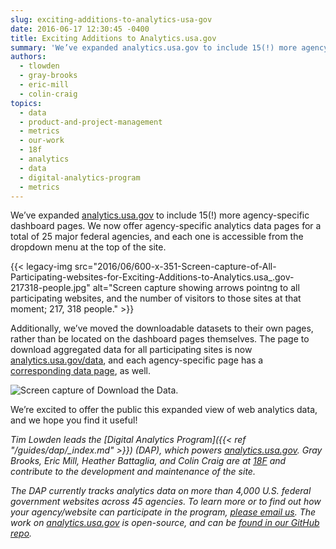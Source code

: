 ```yaml
---
slug: exciting-additions-to-analytics-usa-gov
date: 2016-06-17 12:30:45 -0400
title: Exciting Additions to Analytics.usa.gov
summary: 'We’ve expanded analytics.usa.gov to include 15(!) more agency-specific dashboard pages. We now offer agency-specific analytics data pages for a total of 25 major federal agencies, and each one is accessible from the dropdown menu at the top of the site.'
authors:
  - tlowden
  - gray-brooks
  - eric-mill
  - colin-craig
topics:
  - data
  - product-and-project-management
  - metrics
  - our-work
  - 18f
  - analytics
  - data
  - digital-analytics-program
  - metrics
---
```


We’ve expanded <a href="https://analytics.usa.gov/">analytics.usa.gov</a> to include 15(!) more agency-specific dashboard pages. We now offer agency-specific analytics data pages for a total of 25 major federal agencies, and each one is accessible from the dropdown menu at the top of the site.

{{< legacy-img src="2016/06/600-x-351-Screen-capture-of-All-Participating-websites-for-Exciting-Additions-to-Analytics.usa_.gov-217318-people.jpg" alt="Screen capture showing arrows pointng to all participating websites, and the number of visitors to those sites at that moment; 217, 318 people." >}}

Additionally, we’ve moved the downloadable datasets to their own pages, rather than be located on the dashboard pages themselves. The page to download aggregated data for all participating sites is now <a href="https://analytics.usa.gov/data" target="_blank">analytics.usa.gov/data</a>, and each agency-specific page has a <a href="https://analytics.usa.gov/justice/data/" target="_blank">corresponding data page</a>, as well.

<img src="https://18f.gsa.gov/assets/blog/dap/analytics-downloads-2016.png" alt="Screen capture of Download the Data.">

We’re excited to offer the public this expanded view of web analytics data, and we hope you find it useful!

*Tim Lowden leads the [Digital Analytics Program]({{< ref "/guides/dap/_index.md" >}}) (DAP), which powers <a href="https://analytics.usa.gov">analytics.usa.gov</a>. Gray Brooks, Eric Mill, Heather Battaglia, and Colin Craig are at <a href="https://18f.gsa.gov/">18F</a> and contribute to the development and maintenance of the site.*

*The DAP currently tracks analytics data on more than 4,000 U.S. federal government websites across 45 agencies. To learn more or to find out how your agency/website can participate in the program, [please email us](mailto:dap@support.digitalgov.gov). The work on <a href="https://analytics.usa.gov">analytics.usa.gov</a> is open-source, and can be <a href="https://github.com/18F/analytics.usa.gov">found in our GitHub repo</a>.*
